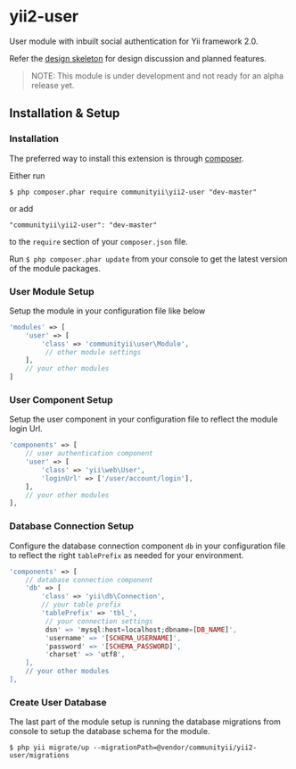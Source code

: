 yii2-user
=========

User module with inbuilt social authentication for Yii framework 2.0.

Refer the [design skeleton](https://github.com/communityii/yii2-user/blob/master/docs/DESIGN.md) for design discussion and planned features.

> NOTE: This module is under development and not ready for an alpha release yet.

## Installation & Setup

### Installation

The preferred way to install this extension is through [composer](http://getcomposer.org/download/).

Either run

```
$ php composer.phar require communityii\yii2-user "dev-master"
```

or add

```
"communityii\yii2-user": "dev-master"
```

to the ```require``` section of your `composer.json` file.

Run `$ php composer.phar update` from your console to get the latest version of the module packages.

### User Module Setup
Setup the module in your configuration file like below

```php
'modules' => [
    'user' => [
        'class' => 'communityii\user\Module',
         // other module settings
    ],
    // your other modules
]
```

### User Component Setup
Setup the user component in your configuration file to reflect the module login Url.

```php
'components' => [
    // user authentication component
    'user' => [
        'class' => 'yii\web\User',
        'loginUrl' => ['/user/account/login'],
    ],
    // your other modules
],
```

### Database Connection Setup
Configure the database connection component `db` in your configuration file to reflect the right `tablePrefix`
as needed for your environment.

```php
'components' => [
    // database connection component
    'db' => [
        'class' => 'yii\db\Connection',
        // your table prefix
        'tablePrefix' => 'tbl_',
         // your connection settings
         dsn' => 'mysql:host=localhost;dbname=[DB_NAME]',
         'username' => '[SCHEMA_USERNAME]',
         'password' => '[SCHEMA_PASSWORD]',
         'charset' => 'utf8',
    ],
    // your other modules
],
```

### Create User Database

The last part of the module setup is running the database migrations from console to setup the database schema
for the module.

```
$ php yii migrate/up --migrationPath=@vendor/communityii/yii2-user/migrations
```

